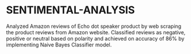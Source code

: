 # SENTIMENTAL-ANALYSIS

Analyzed Amazon reviews of Echo dot speaker product by web scraping the product reviews from Amazon website.
Classified reviews as negative, positive or neutral based on polarity and achieved on accuracy of 86% by implementing Naive Bayes Classifier model.
